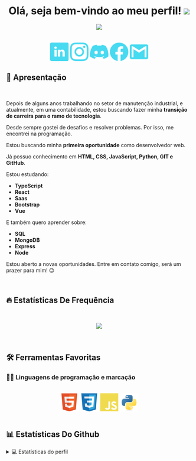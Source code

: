 <div align="center">
  <h1>
    Olá, seja bem-vindo ao meu perfil!
    <img src="https://media.giphy.com/media/hvRJCLFzcasrR4ia7z/giphy.gif" width="28">
  </h1>
</div>

<!-- Typing SVG - DenverCorder1[https://github.com/DenverCoder1/readme-typing-svg](https://readme-typing-svg.herokuapp.com/demo/) -->

<p align="center">
  <a href="https://readme-typing-svg.herokuapp.com/demo/"><img src="https://readme-typing-svg.herokuapp.com/?font=consolas&size=24&duration=4000&color=25D1E8&center=true&lines=Desenvolvedor+Web+Front-end...;Em+constante+aprendizado!"></a>
</p>

<!-- REDES SOCIAIS -->

<div align="center">
  <br>
  <a href="https://www.linkedin.com/in/cssgabriel" target="_blank"><img width="50em" src="https://github.com/cssgabriel/cssgabriel/blob/main/icons/linkedin.png" target="_blank"></a>
  <a href="https://instagram.com/css.gabriel" target="_blank"><img width="50em" src="https://github.com/cssgabriel/cssgabriel/blob/main/icons/instagram.png" target="_blank"></a>
  <a href="https://discord.com/" target="_blank"><img width="50em" src="https://github.com/cssgabriel/cssgabriel/blob/main/icons/discord.png" target="_blank"></a>
  <a href="https://www.facebook.com/profile.php?id=100049080796254" target="_blank"><img width="50em" src="https://github.com/cssgabriel/cssgabriel/blob/main/icons/facebook.png" target="_blank"></a>
  <a href = "mailto:gabrielcss.oficial@gmail.com"><img width="50em" src="https://github.com/cssgabriel/cssgabriel/blob/main/icons/gmail.png" target="_blank"></a>
  <br>
</div>

## 💬 Apresentação

<div>
  <br>
  <p>Depois de alguns anos trabalhando no setor de manutenção industrial, e atualmente, em uma contabilidade, estou buscando fazer minha <strong>transição de carreira para o ramo de tecnologia</strong>.</p>
  <p>Desde sempre gostei de desafios e resolver problemas. Por isso, me encontrei na programação.</p>
  <p>Estou buscando minha <strong>primeira oportunidade</strong> como desenvolvedor web.</p>
  <p>Já possuo conhecimento em <strong>HTML, CSS, JavaScript, Python, GIT e GitHub</strong>.</p>
  <p>Estou estudando:</p>
  <ul>
    <li><strong>TypeScript</strong></li>
    <li><strong>React</strong></li>
    <li><strong>Saas</strong></li>
    <li><strong>Bootstrap</strong></li>
    <li><strong>Vue</strong></li>
  </ul>
  <p>E também quero aprender sobre:</p>
  <ul>
    <li><strong>SQL</strong></li>
    <li><strong>MongoDB</strong></li>
    <li><strong>Express</strong></li>
    <li><strong>Node</strong></li>
  </ul>
  <p>Estou aberto a novas oportunidades. Entre em contato comigo, será um prazer para mim! 😉</p>
  <br>
</div>

## 🔥 Estatísticas De Frequência

<!-- GitHub Readme Streak Stats - https://github.com/cssgabriel/github-readme-streak-stats -->

<div align="center">
  <br>
  <a href="https://github.com/cssgabriel/github-readme-streak-stats">
    <p>
      <img src="https://github-readme-streak-stats.herokuapp.com?user=cssgabriel&theme=dracula&hide_border=true&date_format=j%2Fn%5B%2FY%5D"/>
    </p>
  </a>
  <br>
</div>

## 🛠️ Ferramentas Favoritas

### 👨‍💻 Linguagens de programação e marcação
<br>
<div align="center">
  <img align="center" width="50em" src="https://raw.githubusercontent.com/devicons/devicon/master/icons/html5/html5-original.svg">
  <img align="center" width="50em" src="https://raw.githubusercontent.com/devicons/devicon/master/icons/css3/css3-original.svg">
  <img align="center" width="50em" src="https://raw.githubusercontent.com/devicons/devicon/master/icons/javascript/javascript-plain.svg">
  <img align="center" width="50em" src="https://raw.githubusercontent.com/devicons/devicon/1119b9f84c0290e0f0b38982099a2bd027a48bf1/icons/python/python-original.svg">
</div>
<!-- AINDA NÃO ESTÁ EM USO
### 🧰 Frameworks e bibliotecas

<p>
    <a href="#"><img alt="Bootstrap" src="https://img.shields.io/badge/Bootstrap-7952B3.svg?logo=bootstrap&logoColor=white"></a>
</p>

### 💻 Software e ferramentas

<p>
    <a href="#"><img alt="Git" src="https://img.shields.io/badge/Git-F05033.svg?logo=git&logoColor=white"></a>
</p>
-->
<br>

## 📊 Estatísticas Do Github

<!-- https://github.com/anuraghazra/github-readme-stats -->

<details> 
  <summary>💻 Estatísticas do perfil</summary>
  <br/>
  <div align="center">
    <a href="https://github.com/cssgabriel/github-readme-streak-stats">
      <p>
        <img height="180em" src="https://github-readme-stats.vercel.app/api?username=cssgabriel&show_icons=true&theme=dracula&include_all_commits=true&count_private=true"/>
        <img height="180em" src="https://github-readme-stats.vercel.app/api/top-langs/?username=cssgabriel&layout=compact&langs_count=7&theme=dracula"/>
      </p>
    </a>
  </div>
</details>

<!-- Avatar (opcional)

    <img align="right" alt="Gabriel-picture" height="150" style="border-radius:50px;" src="https://media.discordapp.net/attachments/639956127056134178/890373478988013628/Publicacoes_Instagram_1_1.png?width=676&height=676">

 -->
  
<!--REDES SOCIAIS
<div>
  
  <a href="https://www.youtube.com/channel/UC_-uuuZbY0AAt9CViNzvc-Q" target="_blank"><img src="https://img.shields.io/badge/YouTube-FF0000?style=for-the-badge&logo=youtube&logoColor=white" target="_blank"></a>

  <a href="https://www.linkedin.com/in/gabriel-carlos-429534238/" target="_blank"><img src="https://img.shields.io/badge/-LinkedIn-%230077B5?style=for-the-badge&logo=linkedin&logoColor=white" target="_blank"></a> 

  <a href = "mailto:gabrielcss.oficial@gmail.com"><img src="https://img.shields.io/badge/-Gmail-%23333?style=for-the-badge&logo=gmail&logoColor=white" target="_blank"></a>

  <a href="https://instagram.com/css.gabriel" target="_blank"><img src="https://img.shields.io/badge/-Instagram-%23E4405F?style=for-the-badge&logo=instagram&logoColor=white" target="_blank"></a>

  <a href="https://discord.gg/wagxzStdcR" target="_blank"><img src="https://img.shields.io/badge/Discord-7289DA?style=for-the-badge&logo=discord&logoColor=white" target="_blank"></a> 

</div>
-->
<!--
## 🚀 Gráfico De Contribuição & Snake Game

https://github.com/ashutosh00710/github-readme-activity-graph

<div align="center">
  <a href="https://github.com/cssgabriel/github-readme-activity-graph">
    <p>
      <img width="850em" src="https://github-readme-activity-graph.cyclic.app?username=cssgabriel&theme=dracula">
    </p>
  </a>
</div>

Snake Game

<div align="center">
  <a href="https://github.com/cssgabriel/cssgabriel/blob/output/github-contribution-grid-snake.svg">
    <div>
      <img width="860em" src="https://github.com/cssgabriel/cssgabriel/blob/output/github-contribution-grid-snake.svg">
    </div>
  </a>
</div>
-->
  
  
  
  
  
